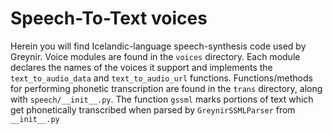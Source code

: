 # Speech-To-Text voices

Herein you will find Icelandic-language speech-synthesis code used by Greynir. Voice modules are
found in the `voices` directory. Each module declares the names of the voices it support and
implements the `text_to_audio_data` and `text_to_audio_url` functions.
Functions/methods for performing phonetic transcription are found in the `trans` directory,
along with `speech/__init__.py`. The function `gssml` marks portions of text
which get phonetically transcribed when parsed by `GreynirSSMLParser` from `__init__.py`

